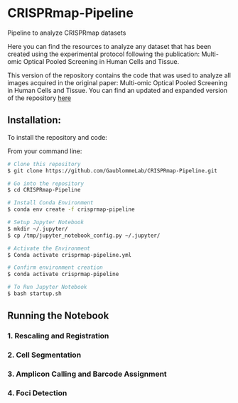 # CRISPRmap-Pipeline
Pipeline to analyze CRISPRmap datasets

Here you can find the resources to analyze any dataset that has been created using the experimental protocol following the publication: Multi-omic Optical Pooled Screening in Human Cells and Tissue.

This version of the repository contains the code that was used to analyze all images acquired in the original paper: Multi-omic Optical Pooled Screening in Human Cells and Tissue. You can find an updated and expanded version of the repository [here](https://github.com/GaublommeLab/CRISPRmap_maxPro)

## Installation:

To install the repository and code:

From your command line:

```bash
# Clone this repository
$ git clone https://github.com/GaublommeLab/CRISPRmap-Pipeline.git

# Go into the repository
$ cd CRISPRmap-Pipeline

# Install Conda Environment
$ conda env create -f crisprmap-pipeline

# Setup Jupyter Notebook
$ mkdir ~/.jupyter/
$ cp /tmp/jupyter_notebook_config.py ~/.jupyter/

# Activate the Environment
$ Conda activate crisprmap-pipeline.yml

# Confirm environment creation
$ conda activate crisprmap-pipeline

# To Run Jupyter Notebook
$ bash startup.sh
```

## Running the Notebook

### 1. Rescaling and Registration

### 2. Cell Segmentation

### 3. Amplicon Calling and Barcode Assignment

### 4. Foci Detection